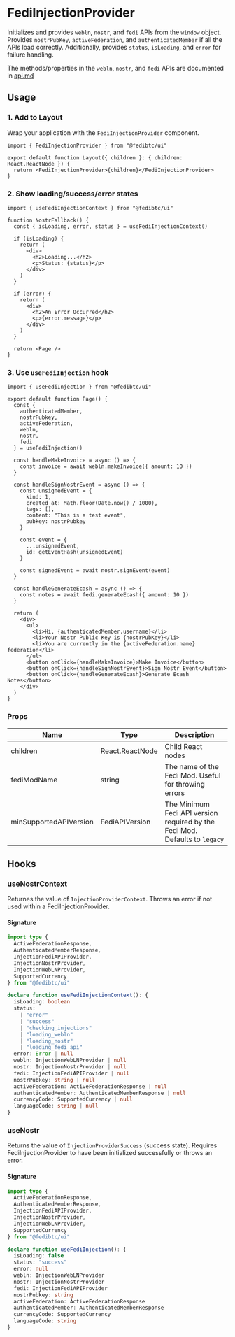 # FediInjectionProvider

Initializes and provides `webln`, `nostr`, and `fedi` APIs from the `window` object.
Provides `nostrPubKey`, `activeFederation`, and `authenticatedMember` if all the APIs load correctly.
Additionally, provides `status`, `isLoading`, and `error` for failure handling.

The methods/properties in the `webln`, `nostr`, and `fedi` APIs are documented in [api.md](../api.md)

## Usage

### 1. Add to Layout

Wrap your application with the `FediInjectionProvider` component.

```tsx
import { FediInjectionProvider } from "@fedibtc/ui"

export default function Layout({ children }: { children: React.ReactNode }) {
  return <FediInjectionProvider>{children}</FediInjectionProvider>
}
```

### 2. Show loading/success/error states

```tsx
import { useFediInjectionContext } from "@fedibtc/ui"

function NostrFallback() {
  const { isLoading, error, status } = useFediInjectionContext()

  if (isLoading) {
    return (
      <div>
        <h2>Loading...</h2>
        <p>Status: {status}</p>
      </div>
    )
  }

  if (error) {
    return (
      <div>
        <h2>An Error Occurred</h2>
        <p>{error.message}</p>
      </div>
    )
  }

  return <Page />
}
```

### 3. Use `useFediInjection` hook

```tsx
import { useFediInjection } from "@fedibtc/ui"

export default function Page() {
  const {
    authenticatedMember,
    nostrPubkey,
    activeFederation,
    webln,
    nostr,
    fedi
  } = useFediInjection()

  const handleMakeInvoice = async () => {
    const invoice = await webln.makeInvoice({ amount: 10 })
  }

  const handleSignNostrEvent = async () => {
    const unsignedEvent = {
      kind: 1,
      created_at: Math.floor(Date.now() / 1000),
      tags: [],
      content: "This is a test event",
      pubkey: nostrPubkey
    }

    const event = {
      ...unsignedEvent,
      id: getEventHash(unsignedEvent)
    }

    const signedEvent = await nostr.signEvent(event)
  }

  const handleGenerateEcash = async () => {
    const notes = await fedi.generateEcash({ amount: 10 })
  }

  return (
    <div>
      <ul>
        <li>Hi, {authenticatedMember.username}</li>
        <li>Your Nostr Public Key is {nostrPubKey}</li>
        <li>You are currently in the {activeFederation.name} federation</li>
      </ul>
      <button onClick={handleMakeInvoice}>Make Invoice</button>
      <button onClick={handleSignNostrEvent}>Sign Nostr Event</button>
      <button onClick={handleGenerateEcash}>Generate Ecash Notes</button>
    </div>
  )
}
```

### Props

| Name                   | Type            | Description                                                                 |
| ---------------------- | --------------- | --------------------------------------------------------------------------- |
| children               | React.ReactNode | Child React nodes                                                           |
| fediModName            | string          | The name of the Fedi Mod. Useful for throwing errors                        |
| minSupportedAPIVersion | FediAPIVersion  | The Minimum Fedi API version required by the Fedi Mod. Defaults to `legacy` |

## Hooks

### useNostrContext

Returnes the value of `InjectionProviderContext`. Throws an error if not used within a FediInjectionProvider.

#### Signature

```ts
import type {
  ActiveFederationResponse,
  AuthenticatedMemberResponse,
  InjectionFediAPIProvider,
  InjectionNostrProvider,
  InjectionWebLNProvider,
  SupportedCurrency
} from "@fedibtc/ui"

declare function useFediInjectionContext(): {
  isLoading: boolean
  status:
    | "error"
    | "success"
    | "checking_injections"
    | "loading_webln"
    | "loading_nostr"
    | "loading_fedi_api"
  error: Error | null
  webln: InjectionWebLNProvider | null
  nostr: InjectionNostrProvider | null
  fedi: InjectionFediAPIProvider | null
  nostrPubkey: string | null
  activeFederation: ActiveFederationResponse | null
  authenticatedMember: AuthenticatedMemberResponse | null
  currencyCode: SupportedCurrency | null
  languageCode: string | null
}
```

### useNostr

Returns the value of `InjectionProviderSuccess` (success state). Requires FediInjectionProvider to have been initialized successfully or throws an error.

#### Signature

```ts
import type {
  ActiveFederationResponse,
  AuthenticatedMemberResponse,
  InjectionFediAPIProvider,
  InjectionNostrProvider,
  InjectionWebLNProvider,
  SupportedCurrency
} from "@fedibtc/ui"

declare function useFediInjection(): {
  isLoading: false
  status: "success"
  error: null
  webln: InjectionWebLNProvider
  nostr: InjectionNostrProvider
  fedi: InjectionFediAPIProvider
  nostrPubkey: string
  activeFederation: ActiveFederationResponse
  authenticatedMember: AuthenticatedMemberResponse
  currencyCode: SupportedCurrency
  languageCode: string
}
```
